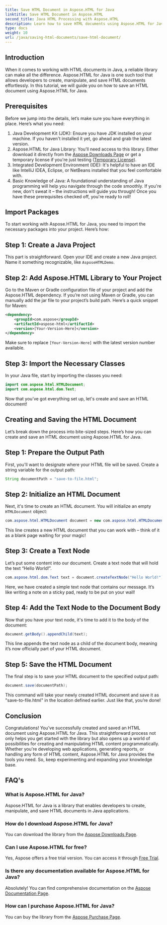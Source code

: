 ```yaml
---
title: Save HTML Document in Aspose.HTML for Java
linktitle: Save HTML Document in Aspose.HTML
second_title: Java HTML Processing with Aspose.HTML
description: Learn how to save HTML documents using Aspose.HTML for Java with this comprehensive step-by-step guide designed for beginners and experts.
type: docs
weight: 10
url: /java/saving-html-documents/save-html-document/
---
```

## Introduction
When it comes to working with HTML documents in Java, a reliable library can make all the difference. Aspose.HTML for Java is one such tool that allows developers to create, manipulate, and save HTML documents effortlessly. In this tutorial, we will guide you on how to save an HTML document using Aspose.HTML for Java. 
## Prerequisites
Before we jump into the details, let’s make sure you have everything in place. Here’s what you need:
1. Java Development Kit (JDK): Ensure you have JDK installed on your machine. If you haven't installed it yet, go ahead and grab the latest version.
2. Aspose.HTML for Java Library: You’ll need access to this library. Either download it directly from the [Aspose Downloads Page](https://releases.aspose.com/html/java/) or get a temporary license if you're just testing ([Temporary License](https://purchase.aspose.com/temporary-license/)).
3. Integrated Development Environment (IDE): It's helpful to have an IDE like IntelliJ IDEA, Eclipse, or NetBeans installed that you feel comfortable with.
4. Basic Knowledge of Java: A foundational understanding of Java programming will help you navigate through the code smoothly. If you're new, don't sweat it – the instructions will guide you through!
Once you have these prerequisites checked off, you're ready to roll!
## Import Packages
To start working with Aspose.HTML for Java, you need to import the necessary packages into your project. Here’s how:
## Step 1: Create a Java Project
This part is straightforward. Open your IDE and create a new Java project. Name it something recognizable, like `AsposeHTMLDemo`.
## Step 2: Add Aspose.HTML Library to Your Project
Go to the Maven or Gradle configuration file of your project and add the Aspose.HTML dependency. If you’re not using Maven or Gradle, you can manually add the jar file to your project’s build path. Here’s a quick snippet for Maven:
```xml
<dependency>
    <groupId>com.aspose</groupId>
    <artifactId>aspose-html</artifactId>
    <version>[Your-Version-Here]</version>
</dependency>
```
Make sure to replace `[Your-Version-Here]` with the latest version number available.
## Step 3: Import the Necessary Classes
In your Java file, start by importing the classes you need:
```java
import com.aspose.html.HTMLDocument;
import com.aspose.html.dom.Text;
```
Now that you’ve got everything set up, let's create and save an HTML document!
## Creating and Saving the HTML Document
Let’s break down the process into bite-sized steps. Here’s how you can create and save an HTML document using Aspose.HTML for Java.
## Step 1: Prepare the Output Path
First, you'll want to designate where your HTML file will be saved. Create a string variable for the output path:
```java
String documentPath = "save-to-file.html";
```
## Step 2: Initialize an HTML Document
Next, it's time to create an HTML document. You will initialize an empty `HTMLDocument` object:
```java
com.aspose.html.HTMLDocument document = new com.aspose.html.HTMLDocument();
```
This line creates a new HTML document that you can work with – think of it as a blank page waiting for your magic!
## Step 3: Create a Text Node
Let’s put some content into our document. Create a text node that will hold the text “Hello World!”.
```java
com.aspose.html.dom.Text text = document.createTextNode("Hello World!");
```
Here, we have created a simple text node that contains our message. It’s like writing a note on a sticky pad, ready to be put on your wall!
## Step 4: Add the Text Node to the Document Body
Now that you have your text node, it's time to add it to the body of the document:
```java
document.getBody().appendChild(text);
```
This line appends the text node as a child of the document body, meaning it’s now officially part of your HTML document.
## Step 5: Save the HTML Document
The final step is to save your HTML document to the specified output path:
```java
document.save(documentPath);
```
This command will take your newly created HTML document and save it as "save-to-file.html" in the location defined earlier. Just like that, you’re done!
## Conclusion
Congratulations! You’ve successfully created and saved an HTML document using Aspose.HTML for Java. This straightforward process not only helps you get started with the library but also opens up a world of possibilities for creating and manipulating HTML content programmatically.
Whether you're developing web applications, generating reports, or handling any form of HTML content, Aspose.HTML for Java provides the tools you need. So, keep experimenting and expanding your knowledge base.
## FAQ's
### What is Aspose.HTML for Java?  
Aspose.HTML for Java is a library that enables developers to create, manipulate, and save HTML documents in Java applications.
### How do I download Aspose.HTML for Java?  
You can download the library from the [Aspose Downloads Page](https://releases.aspose.com/html/java/).
### Can I use Aspose.HTML for free?  
Yes, Aspose offers a free trial version. You can access it through [Free Trial](https://releases.aspose.com/).
### Is there any documentation available for Aspose.HTML for Java?  
Absolutely! You can find comprehensive documentation on the [Aspose Documentation Page](https://reference.aspose.com/html/java/).
### How can I purchase Aspose.HTML for Java?  
You can buy the library from the [Aspose Purchase Page](https://purchase.aspose.com/buy).

